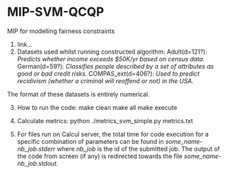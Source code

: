 # MIP-SVM-QCQP
MIP for modelling fairness constraints

1. link...
2. Datasets used whilst running constructed algorithm: 
            Adult(d=121?): _Predicts whether income exceeds $50K/yr based on census data._
            German(d=59?): _Classifies people described by a set of attributes as good or bad credit risks._
            COMPAS_ext(d=406?): _Used to predict recidivism (whether a criminal will reoffend or not) in the USA._
            
The format of these datasets is entirely numerical. 
            
3. How to run the code:
          make clean
          make all
          make execute
          
4. Calculate metrics: python ./metrics_svm_simple.py metrics.txt
5. For files run on Calcul server, the total time for code execution for a specific combination of parameters can be found in _some_name-nb_job.stderr_ where _nb_job_ is the id of the submitted job. The output of the code from screen (if any) is redirected towards the file _some_name-nb_job.stdout._

